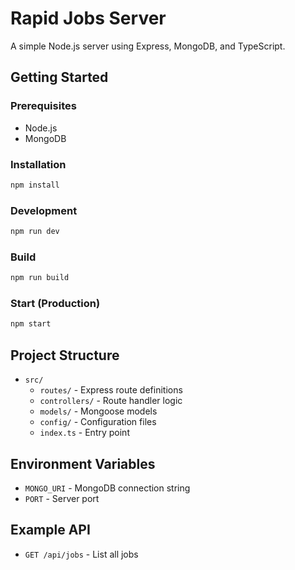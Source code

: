 # Rapid Jobs Server

A simple Node.js server using Express, MongoDB, and TypeScript.

## Getting Started

### Prerequisites

- Node.js
- MongoDB

### Installation

```bash
npm install
```

### Development

```bash
npm run dev
```

### Build

```bash
npm run build
```

### Start (Production)

```bash
npm start
```

## Project Structure

- `src/`
  - `routes/` - Express route definitions
  - `controllers/` - Route handler logic
  - `models/` - Mongoose models
  - `config/` - Configuration files
  - `index.ts` - Entry point

## Environment Variables

- `MONGO_URI` - MongoDB connection string
- `PORT` - Server port

## Example API

- `GET /api/jobs` - List all jobs
